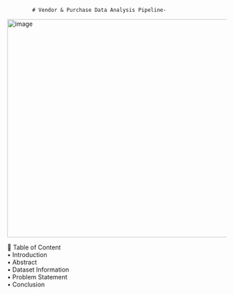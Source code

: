             # Vendor & Purchase Data Analysis Pipeline-

<img width="918" height="500" alt="image" src="https://github.com/user-attachments/assets/73aa2a5e-7531-43d1-ace6-b85f6b863e72" />


💾 Table of Content  <br>
• Introduction  <br>
• Abstract  <br>
• Dataset Information  <br>
• Problem Statement  <br>
• Conclusion  <br>

